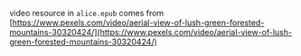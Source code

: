 video resource in `alice.epub` comes from [https://www.pexels.com/video/aerial-view-of-lush-green-forested-mountains-30320424/](https://www.pexels.com/video/aerial-view-of-lush-green-forested-mountains-30320424/)

